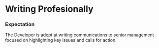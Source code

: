 # Writing Profesionally

### Expectation
The Developer is adept at writing communications to senior management focused on highlighting key issues and calls for action.
